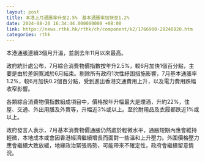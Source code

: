 ```yaml
---
layout: post
title: 本港上月通脹率升至2.5%　基本通脹率加快至1.2%
date: 2024-08-20 16:34:44.000000000 +08:00
link: https://news.rthk.hk/rthk/ch/component/k2/1766900-20240820.htm
categories: rthk
---
```


本港通脹連續3個月升溫，並創去年11月以來最高。

政府統計處公布，7月綜合消費物價指數按年升2.5%，較6月加快1個百分點，主要是由於差餉寬減於6月結束。剔除所有政府1次性紓困措施影響，7月基本通脹率1.2%，較6月加快0.2個百分點，受到進出香港交通費用上升，以及電力費用跌幅收窄影響。

各類綜合消費物價指數組成項目中，價格按年升幅最大是煙酒，升約22%，住屋、交通、外出用膳及外賣等，升幅近3%或以上。至於耐用品及衣履都跌近1%或以上。

政府發言人表示，7月基本消費物價通脹仍然處於輕微水平，通脹短期內應會維持輕微，本地成本或會因香港經濟繼續增長而面對一些溫和上升壓力。外圍價格壓力應會繼續大致放緩，地緣政治緊張局勢，可能帶來不確定性，政府會繼續留意情況。
